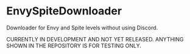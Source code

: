 # EnvySpiteDownloader
Downloader for Envy and Spite levels without using Discord.

CURRENTLY IN DEVELOPMENT AND NOT YET RELEASED. ANYTHING SHOWN IN THE REPOSITORY IS FOR TESTING ONLY.
